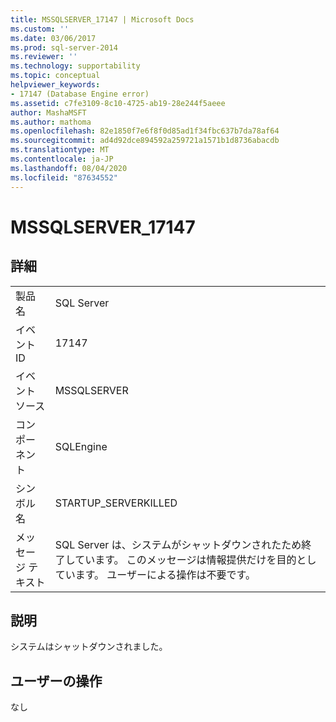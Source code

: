 ```yaml
---
title: MSSQLSERVER_17147 | Microsoft Docs
ms.custom: ''
ms.date: 03/06/2017
ms.prod: sql-server-2014
ms.reviewer: ''
ms.technology: supportability
ms.topic: conceptual
helpviewer_keywords:
- 17147 (Database Engine error)
ms.assetid: c7fe3109-8c10-4725-ab19-28e244f5aeee
author: MashaMSFT
ms.author: mathoma
ms.openlocfilehash: 82e1850f7e6f8f0d85ad1f34fbc637b7da78af64
ms.sourcegitcommit: ad4d92dce894592a259721a1571b1d8736abacdb
ms.translationtype: MT
ms.contentlocale: ja-JP
ms.lasthandoff: 08/04/2020
ms.locfileid: "87634552"
---
```

# <a name="mssqlserver_17147"></a>MSSQLSERVER_17147
    
## <a name="details"></a>詳細  
  
|||  
|-|-|  
|製品名|SQL Server|  
|イベント ID|17147|  
|イベント ソース|MSSQLSERVER|  
|コンポーネント|SQLEngine|  
|シンボル名|STARTUP_SERVERKILLED|  
|メッセージ テキスト|SQL Server は、システムがシャットダウンされたため終了しています。 このメッセージは情報提供だけを目的としています。 ユーザーによる操作は不要です。|  
  
## <a name="explanation"></a>説明  
 システムはシャットダウンされました。  
  
## <a name="user-action"></a>ユーザーの操作  
 なし  
  
  
